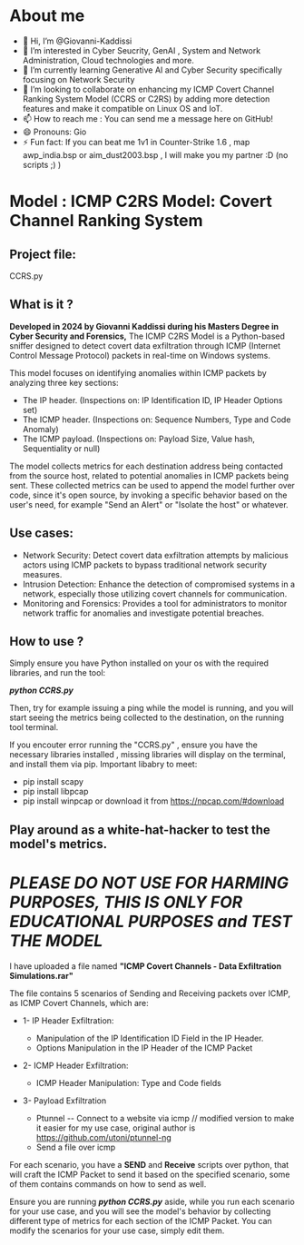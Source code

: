 # About me
- 👋 Hi, I’m @Giovanni-Kaddissi
- 👀 I’m interested in Cyber Seucrity, GenAI , System and Network Administration, Cloud technologies and more.
- 🌱 I’m currently learning Generative AI and Cyber Security specifically focusing on Network Security
- 💞️ I’m looking to collaborate on enhancing my ICMP Covert Channel Ranking System Model (CCRS or C2RS) by adding more detection features and make it compatible on Linux OS and IoT.
- 📫 How to reach me : You can send me a message here on GitHub!
- 😄 Pronouns: Gio
- ⚡ Fun fact: If you can beat me 1v1 in Counter-Strike 1.6 , map awp_india.bsp or aim_dust2003.bsp , I will make you my partner :D (no scripts ;) )



# Model : ICMP C2RS Model: Covert Channel Ranking System

## Project file:
CCRS.py


## What is it ? 
**Developed in 2024 by Giovanni Kaddissi during his Masters Degree in Cyber Security and Forensics,** The ICMP C2RS Model is a Python-based sniffer designed to detect covert data exfiltration through ICMP (Internet Control Message Protocol) packets in real-time on Windows systems.


This model focuses on identifying anomalies within ICMP packets by analyzing three key sections: 
- The IP header. (Inspections on: IP Identification ID, IP Header Options set)
- The ICMP header. (Inspections on: Sequence Numbers, Type and Code Anomaly)
- The ICMP payload. (Inspections on: Payload Size, Value hash, Sequentiality or null)

The model collects metrics for each destination address being contacted from the source host, related to potential anomalies in ICMP packets being sent.
These collected metrics can be used to append the model further over code, since it's open source, by invoking a specific behavior based on the user's need, for example "Send an Alert" or "Isolate the host" or whatever.


## Use cases:
- Network Security: Detect covert data exfiltration attempts by malicious actors using ICMP packets to bypass traditional network security measures.
- Intrusion Detection: Enhance the detection of compromised systems in a network, especially those utilizing covert channels for communication.
- Monitoring and Forensics: Provides a tool for administrators to monitor network traffic for anomalies and investigate potential breaches.

## How to use ?
Simply ensure you have Python installed on your os with the required libraries, and run the tool:

**_python CCRS.py_**


Then, try for example issuing a ping while the model is running, and you will start seeing the metrics being collected to the destination, on the running tool terminal.


If you encouter error running the "CCRS.py" , ensure you have the necessary libraries installed , missing libraries will display on the terminal, and install them via pip.
Important libabry to meet:
- pip install scapy
- pip install libpcap
- pip install winpcap or download it from https://npcap.com/#download




## Play around as a white-hat-hacker to test the model's metrics.

***PLEASE DO NOT USE FOR HARMING PURPOSES, THIS IS ONLY FOR EDUCATIONAL PURPOSES and TEST THE MODEL***
======================================================================================================

I have uploaded a file named **"ICMP Covert Channels - Data Exfiltration Simulations.rar"**

The file contains 5 scenarios of Sending and Receiving packets over ICMP, as ICMP Covert Channels, which are:
- 1- IP Header Exfiltration:
	- Manipulation of the IP Identification ID Field in the IP Header.
	- Options Manipulation in the IP Header of the ICMP Packet


- 2- ICMP Header Exfiltration:
	 - ICMP Header Manipulation: Type and Code fields

- 3- Payload Exfiltration
	- Ptunnel -- Connect to a website via icmp // modified version to make it easier for my use case, original author is https://github.com/utoni/ptunnel-ng
	- Send a file over icmp


For each scenario, you have a **SEND** and **Receive** scripts over python, that will craft the ICMP Packet to send it based on the specified scenario, some of them contains commands on how to send as well.

Ensure you are running **_python CCRS.py_** aside, while you run each scenario for your use case, and you will see the model's behavior by collecting different type of metrics for each section of the ICMP Packet. You can modify the scenarios for your use case, simply edit them.




